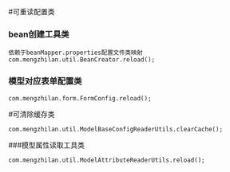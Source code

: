 #可重读配置类

### bean创建工具类
```
依赖于beanMapper.properties配置文件类映射
com.mengzhilan.util.BeanCreator.reload();
```

### 模型对应表单配置类
```
com.mengzhilan.form.FormConfig.reload();
```
#可清除缓存类
```
com.mengzhilan.util.ModelBaseConfigReaderUtils.clearCache();
```
###模型属性读取工具类
```
com.mengzhilan.util.ModelAttributeReaderUtils.reload();
```